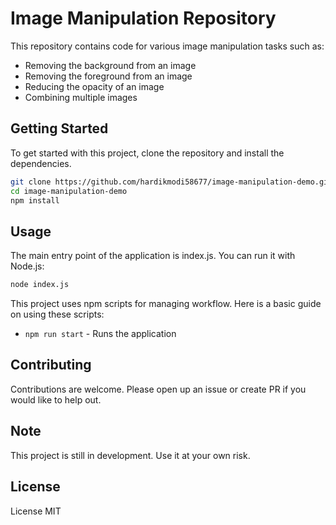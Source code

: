 # Image Manipulation Repository

This repository contains code for various image manipulation tasks such as:

- Removing the background from an image
- Removing the foreground from an image
- Reducing the opacity of an image
- Combining multiple images

## Getting Started

To get started with this project, clone the repository and install the dependencies.

```sh
git clone https://github.com/hardikmodi58677/image-manipulation-demo.git
cd image-manipulation-demo
npm install
```

## Usage
The main entry point of the application is index.js. You can run it with Node.js:

```sh
node index.js
```

This project uses npm scripts for managing workflow. Here is a basic guide on using these scripts:

- `npm run start` - Runs the application

## Contributing
Contributions are welcome. Please open up an issue or create PR if you would like to help out.

## Note
This project is still in development. Use it at your own risk.

## License
License
MIT

